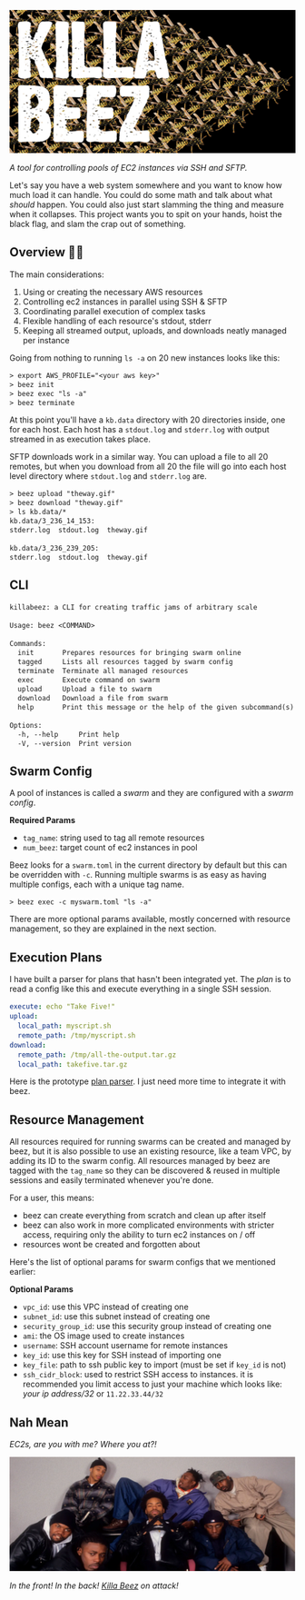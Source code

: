 ![the words "killa beez" are on top of a swarm of robotic bees](docs/killabeez.jpg)

_A tool for controlling pools of EC2 instances via SSH and SFTP._

Let's say you have a web system somewhere and you want to know how much load it can handle. You could do some math and talk about what _should_ happen. You could also just start slamming the thing and measure when it collapses. This project wants you to spit on your hands, hoist the black flag, and slam the crap out of something.


## Overview 🏴‍☠️

The main considerations:

1. Using or creating the necessary AWS resources
2. Controlling ec2 instances in parallel using SSH & SFTP
3. Coordinating parallel execution of complex tasks
4. Flexible handling of each resource's stdout, stderr
5. Keeping all streamed output, uploads, and downloads neatly managed per instance

Going from nothing to running `ls -a` on 20 new instances looks like this:

```
> export AWS_PROFILE="<your aws key>"
> beez init
> beez exec "ls -a"
> beez terminate
```

At this point you'll have a `kb.data` directory with 20 directories inside, one for each host. Each host has a `stdout.log` and `stderr.log` with output streamed in as execution takes place.

SFTP downloads work in a similar way. You can upload a file to all 20 remotes, but when you download from all 20 the file will go into each host level directory where `stdout.log` and `stderr.log` are.

```
> beez upload "theway.gif"
> beez download "theway.gif"
> ls kb.data/*
kb.data/3_236_14_153:
stderr.log  stdout.log  theway.gif

kb.data/3_236_239_205:
stderr.log  stdout.log  theway.gif
```


## CLI

```
killabeez: a CLI for creating traffic jams of arbitrary scale

Usage: beez <COMMAND>

Commands:
  init       Prepares resources for bringing swarm online
  tagged     Lists all resources tagged by swarm config
  terminate  Terminate all managed resources
  exec       Execute command on swarm
  upload     Upload a file to swarm
  download   Download a file from swarm
  help       Print this message or the help of the given subcommand(s)

Options:
  -h, --help     Print help
  -V, --version  Print version
```


## Swarm Config

A pool of instances is called a _swarm_ and they are configured with a _swarm config_.

**Required Params**

- `tag_name`: string used to tag all remote resources
- `num_beez`: target count of ec2 instances in pool

Beez looks for a `swarm.toml` in the current directory by default but this can be overridden with `-c`. Running multiple swarms is as easy as having multiple configs, each with a unique tag name.

```
> beez exec -c myswarm.toml "ls -a"
```

There are more optional params available, mostly concerned with resource management, so they are explained in the next section.


## Execution Plans

I have built a parser for plans that hasn't been integrated yet. The _plan_ is to read a config like this and execute everything in a single SSH session.

```yaml
execute: echo "Take Five!"
upload:
  local_path: myscript.sh
  remote_path: /tmp/myscript.sh
download:
  remote_path: /tmp/all-the-output.tar.gz
  local_path: takefive.tar.gz
```

Here is the prototype [plan parser](https://gist.github.com/jmsdnns/a83255fa1b0f0232e91c96f205a6a4ea). I just need more time to integrate it with beez.


## Resource Management

All resources required for running swarms can be created and managed by beez, but it is also possible to use an existing resource, like a team VPC, by adding its ID to the swarm config. All resources managed by beez are tagged with the `tag_name` so they can be discovered & reused in multiple sessions and easily terminated whenever you're done.

For a user, this means:

- beez can create everything from scratch and clean up after itself
- beez can also work in more complicated environments with stricter access, requiring only the ability to turn ec2 instances on / off
- resources wont be created and forgotten about

Here's the list of optional params for swarm configs that we mentioned earlier:

**Optional Params**
- `vpc_id`: use this VPC instead of creating one
- `subnet_id`: use this subnet instead of creating one
- `security_group_id`: use this security group instead of creating one
- `ami`: the OS image used to create instances
- `username`: SSH account username for remote instances
- `key_id`: use this key for SSH instead of importing one
- `key_file`: path to ssh public key to import (must be set if `key_id` is not)
- `ssh_cidr_block`: used to restrict SSH access to instances. it is recommended you limit access to just your machine which looks like: _your ip address/32_ or `11.22.33.44/32`


## Nah Mean

_EC2s, are you with me? Where you at?!_<br/>

![WU TANG](docs/wutang.jpg)

_In the front! In the back! [Killa Beez](https://youtu.be/pJk0p-98Xzc) on attack!_

